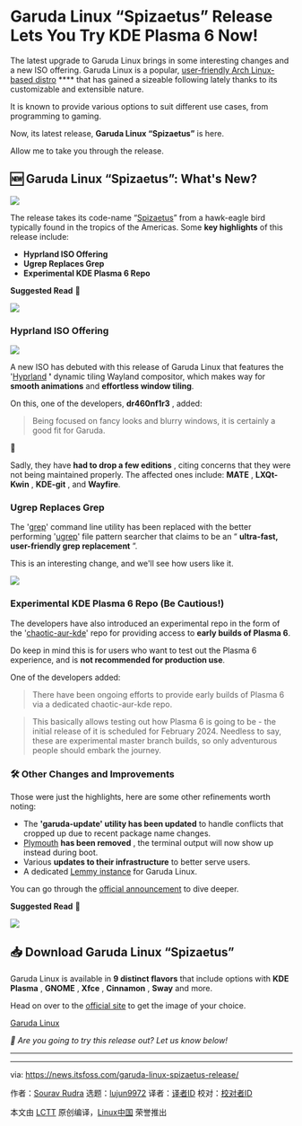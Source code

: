 [#]: subject: "Garuda Linux “Spizaetus” Release Lets You Try KDE Plasma 6 Now!"
[#]: via: "https://news.itsfoss.com/garuda-linux-spizaetus-release/"
[#]: author: "Sourav Rudra https://news.itsfoss.com/author/sourav/"
[#]: collector: "lujun9972/lctt-scripts-1693450080"
[#]: translator: " "
[#]: reviewer: " "
[#]: publisher: " "
[#]: url: " "

Garuda Linux “Spizaetus” Release Lets You Try KDE Plasma 6 Now!
======
The latest upgrade to Garuda Linux brings in some interesting changes
and a new ISO offering.
Garuda Linux is a popular, [user-friendly Arch Linux-based distro][1] **** that has gained a sizeable following lately thanks to its customizable and extensible nature.

It is known to provide various options to suit different use cases, from programming to gaming.

Now, its latest release, **Garuda Linux “Spizaetus”** is here.

Allow me to take you through the release.

## 🆕 Garuda Linux “Spizaetus”: What's New?

![][2]

The release takes its code-name “[Spizaetus][3]” from a hawk-eagle bird typically found in the tropics of the Americas. Some **key highlights** of this release include:

  * **Hyprland ISO Offering**
  * **Ugrep Replaces Grep**
  * **Experimental KDE Plasma 6 Repo**



**Suggested Read** 📖

![][4]

### Hyprland ISO Offering

![][5]

A new ISO has debuted with this release of Garuda Linux that features the '[Hyprland][6] **'** dynamic tiling Wayland compositor, which makes way for **smooth animations** and **effortless window tiling**.

On this, one of the developers, **dr460nf1r3** , added:

> Being focused on fancy looks and blurry windows, it is certainly a good fit for Garuda.

🚧

Sadly, they have ****had to drop a few editions**** , citing concerns that they were not being maintained properly. The affected ones include: ****MATE**** , ****LXQt-Kwin**** , ****KDE-git**** , and ****Wayfire****.

### Ugrep Replaces Grep

The '[grep][7]' command line utility has been replaced with the better performing '[ugrep][8]' file pattern searcher that claims to be an “ **ultra-fast, user-friendly grep replacement** ”.

This is an interesting change, and we'll see how users like it.

![][9]

### Experimental KDE Plasma 6 Repo (Be Cautious!)

The developers have also introduced an experimental repo in the form of the '[chaotic-aur-kde][10]' repo for providing access to **early builds of Plasma 6**.

Do keep in mind this is for users who want to test out the Plasma 6 experience, and is **not recommended for production use**.

One of the developers added:

> There have been ongoing efforts to provide early builds of Plasma 6 via a dedicated chaotic-aur-kde repo.

> This basically allows testing out how Plasma 6 is going to be - the initial release of it is scheduled for February 2024. Needless to say, these are experimental master branch builds, so only adventurous people should embark the journey.

### 🛠️ Other Changes and Improvements

Those were just the highlights, here are some other refinements worth noting:

  * The **'garuda-update' utility has been updated** to handle conflicts that cropped up due to recent package name changes.
  * [Plymouth][11] **has been removed** , the terminal output will now show up instead during boot.
  * Various **updates to their infrastructure** to better serve users.
  * A dedicated [Lemmy instance][12] for Garuda Linux.



You can go through the [official announcement][13] to dive deeper.

**Suggested Read** 📖

![][14]

## 📥 Download Garuda Linux “Spizaetus”

Garuda Linux is available in **9 distinct flavors** that include options with **KDE Plasma** , **GNOME** , **Xfce** , **Cinnamon** , **Sway** and more.

Head on over to the [official site][15] to get the image of your choice.

[Garuda Linux][15]

_💬 Are you going to try this release out? Let us know below!_

* * *

--------------------------------------------------------------------------------

via: https://news.itsfoss.com/garuda-linux-spizaetus-release/

作者：[Sourav Rudra][a]
选题：[lujun9972][b]
译者：[译者ID](https://github.com/译者ID)
校对：[校对者ID](https://github.com/校对者ID)

本文由 [LCTT](https://github.com/LCTT/TranslateProject) 原创编译，[Linux中国](https://linux.cn/) 荣誉推出

[a]: https://news.itsfoss.com/author/sourav/
[b]: https://github.com/lujun9972
[1]: https://itsfoss.com/arch-based-linux-distros/
[2]: https://news.itsfoss.com/content/images/2023/11/Garuda_Linux_Spizaetus.png
[3]: https://en.wikipedia.org/wiki/Spizaetus
[4]: https://itsfoss.com/content/images/size/w256h256/2022/12/android-chrome-192x192.png
[5]: https://news.itsfoss.com/content/images/2023/11/Garuda_Linux_Spizaetus_Hyprland.png
[6]: https://hyprland.org/
[7]: https://en.wikipedia.org/wiki/Grep
[8]: https://ugrep.com/
[9]: https://news.itsfoss.com/content/images/2023/04/Follow-us-on-Google-News.png
[10]: https://forum.garudalinux.org/t/kde-6-repository-testing/31442
[11]: https://wiki.archlinux.org/title/plymouth
[12]: https://lemmy.garudalinux.org/
[13]: https://forum.garudalinux.org/t/garuda-linux-spizaetus-231029/31843
[14]: https://news.itsfoss.com/content/images/size/w256h256/2022/08/android-chrome-192x192.png
[15]: https://garudalinux.org/downloads

